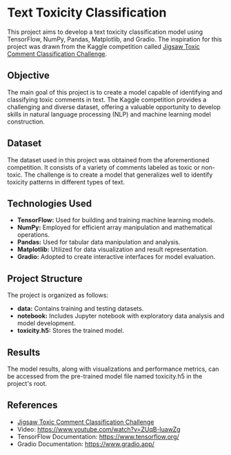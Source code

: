 # Text Toxicity Classification

This project aims to develop a text toxicity classification model using TensorFlow, NumPy, Pandas, Matplotlib, and Gradio. The inspiration for this project was drawn from the Kaggle competition called [Jigsaw Toxic Comment Classification Challenge](https://www.kaggle.com/c/jigsaw-toxic-comment-classification-challenge).

## Objective
The main goal of this project is to create a model capable of identifying and classifying toxic comments in text. The Kaggle competition provides a challenging and diverse dataset, offering a valuable opportunity to develop skills in natural language processing (NLP) and machine learning model construction.

## Dataset
The dataset used in this project was obtained from the aforementioned competition. It consists of a variety of comments labeled as toxic or non-toxic. The challenge is to create a model that generalizes well to identify toxicity patterns in different types of text.

## Technologies Used
- **TensorFlow:** Used for building and training machine learning models.
- **NumPy:** Employed for efficient array manipulation and mathematical operations.
- **Pandas:** Used for tabular data manipulation and analysis.
- **Matplotlib:** Utilized for data visualization and result representation.
- **Gradio:** Adopted to create interactive interfaces for model evaluation.

## Project Structure
The project is organized as follows:
- **data:** Contains training and testing datasets.
- **notebook:** Includes Jupyter notebook with exploratory data analysis and model development.
- **toxicity.h5:** Stores the trained model.

## Results
The model results, along with visualizations and performance metrics, can be accessed from the pre-trained model file named toxicity.h5 in the project's root.

## References
- [Jigsaw Toxic Comment Classification Challenge](https://www.kaggle.com/c/jigsaw-toxic-comment-classification-challenge)
- Video: https://www.youtube.com/watch?v=ZUqB-luawZg
- TensorFlow Documentation: https://www.tensorflow.org/
- Gradio Documentation: https://www.gradio.app/
